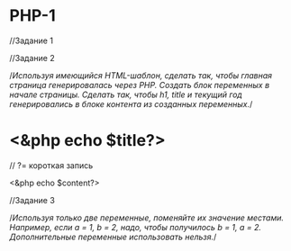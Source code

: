 # PHP-1
//Задание 1
<?php
    $a = 5;
    $b = '05';
    var_dump($a == $b);         // Почему true? - потому что сравнение == не сравнивает типы данных, только значения
    
    var_dump((int)'012345');     // Почему 12345? - int - приведение к числу, строка 012345 будет равна 12345
    
    var_dump((float)123.0 === (int)123.0); // Почему false? - int - целое число, float - число с плавающей запятой. Т.к сравнение строгое, 
    сравниваются и значения и тип данных. Поэтому false
    
    var_dump((int)0 === (int)'hello, world'); // Почему true? - строка не ноль, значит ее значение - true.
?>

//Задание 2

/*Используя имеющийся HTML-шаблон, сделать так, чтобы главная страница генерировалась через PHP. Создать блок переменных в начале страницы. 
 Сделать так, чтобы h1, title и текущий год генерировались в блоке контента из созданных переменных.*/
 
 
 <?php 
    $title = 'Title 1';
    $content = 'Some content';
 ?>
 
 <h1><&php echo $title?></h1> // ?= короткая запись
 <p><&php echo $content?></p>

//Задание 3

/*Используя только две переменные, поменяйте их значение местами. 
Например, если a = 1, b = 2, надо, чтобы получилось b = 1, a = 2. Дополнительные переменные использовать нельзя.*/

<?php

  $a = 1;
  $b = 2;
  
  $a = $b + $a; // $a = 3
  $b = $a - $b; //$b = 1
  $a = $a - $b //$a = 2
  
  echo $a;
  echo $b;
  
  ?>
